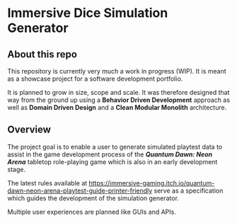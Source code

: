 # Immersive Dice Simulation Generator

## About this repo

This repository is currently very much a work in progress (WIP). It is meant as a showcase project for a software development portfolio.

It is planned to grow in size, scope and scale. It was therefore designed that way from the ground up using a **Behavior Driven Development** approach as well as **Domain Driven Design** and a **Clean Modular Monolith** architecture.

## Overview

The project goal is to enable a user to generate simulated playtest data to assist in the game development process of the ***Quantum Dawn: Neon Arena*** tabletop role-playing game which is also in an early development stage.

The latest rules available at https://immersive-gaming.itch.io/quantum-dawn-neon-arena-playtest-guide-printer-friendly serve as a specification which guides the development of the simulation generator.

Multiple user experiences are planned like GUIs and APIs.
